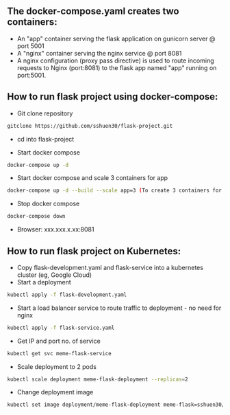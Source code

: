 ## The docker-compose.yaml creates two containers:
- An "app" container serving the flask application on gunicorn server @ port 5001
- A "nginx" container serving the nginx service @ port 8081
- A nginx configuration (proxy pass directive) is used to route incoming requests to Nginx (port:8081) to the flask app named "app" running on port:5001.

## How to run flask project using docker-compose:
- Git clone repository
``` bash
gitclone https://github.com/sshuen30/flask-project.git
```
- cd into flask-project

- Start docker compose
``` bash
docker-compose up -d
```
- Start docker compose and scale 3 containers for app
``` bash
docker-compose up -d --build --scale app=3 (To create 3 containers for app)
```
- Stop docker compose
``` bash
docker-compose down
```
- Browser: xxx.xxx.x.xx:8081

## How to run flask project on Kubernetes:
- Copy flask-development.yaml and flask-service into a kubernetes cluster (eg, Google Cloud)
- Start a deployment
``` bash
kubectl apply -f flask-development.yaml
```
- Start a load balancer service to route traffic to deployment - no need for nginx
``` bash
kubectl apply -f flask-service.yaml 
```
- Get IP and port no. of service
``` bash
kubectl get svc meme-flask-service 
```
- Scale deployment to 2 pods
``` bash
kubectl scale deployment meme-flask-deployment --replicas=2 
```
- Change deployment image
``` bash
kubectl set image deployment/meme-flask-deployment meme-flask=sshuen30/flask-app:v1 
```

